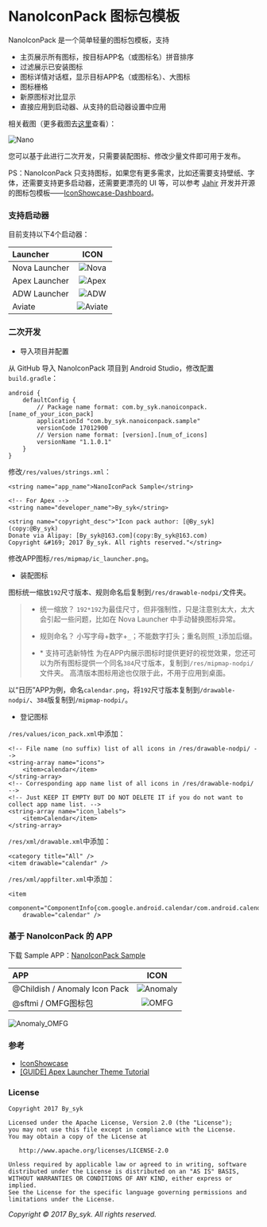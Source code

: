 # NanoIconPack 图标包模板


NanoIconPack 是一个简单轻量的图标包模板，支持
+ 主页展示所有图标，按目标APP名（或图标名）拼音排序
+ 过滤展示已安装图标
+ 图标详情对话框，显示目标APP名（或图标名）、大图标
+ 图标栅格
+ 新原图标对比显示
+ 直接应用到启动器、从支持的启动器设置中应用

相关截图（更多截图去[这里](art/)查看）：

![Nano](art/screenshots_nano.png)

您可以基于此进行二次开发，只需要装配图标、修改少量文件即可用于发布。

PS：NanoIconPack 只支持图标，如果您有更多需求，比如还需要支持壁纸、字体，还需要支持更多启动器，还需要更漂亮的 UI 等，可以参考 [Jahir](https://github.com/jahirfiquitiva) 开发并开源的图标包模板——[IconShowcase-Dashboard](https://github.com/jahirfiquitiva/IconShowcase-Dashboard)。


### 支持启动器

目前支持以下4个启动器：

| Launcher | ICON |
| :---- | :----: |
| Nova Launcher | ![Nova](art/ic_launcher_nova.png) |
| Apex Launcher | ![Apex](art/ic_launcher_apex.png) |
| ADW Launcher | ![ADW](art/ic_launcher_adw.png) |
| Aviate | ![Aviate](art/ic_launcher_aviate.png) |


### 二次开发

+ 导入项目并配置

从 GitHub 导入 NanoIconPack 项目到 Android Studio，修改配置`build.gradle`：
```
android {
    defaultConfig {
        // Package name format: com.by_syk.nanoiconpack.[name_of_your_icon_pack]
        applicationId "com.by_syk.nanoiconpack.sample"
        versionCode 17012900
        // Version name format: [version].[num_of_icons]
        versionName "1.1.0.1"
    }
}
```

修改`/res/values/strings.xml`：
```
<string name="app_name">NanoIconPack Sample</string>

<!-- For Apex -->
<string name="developer_name">By_syk</string>

<string name="copyright_desc">"Icon pack author: [@By_syk](copy:@By_syk)
Donate via Alipay: [By_syk@163.com](copy:By_syk@163.com)
Copyright &#169; 2017 By_syk. All rights reserved."</string>
```

修改APP图标`/res/mipmap/ic_launcher.png`。

+ 装配图标

图标统一缩放`192`尺寸版本、规则命名后复制到`/res/drawable-nodpi/`文件夹。

> + 统一缩放？
>   `192*192`为最佳尺寸，但非强制性，只是注意别太大，太大会引起一些问题，比如在 Nova Launcher 中手动替换图标异常。
>
> + 规则命名？
>   小写字母+数字+`_`；不能数字打头；重名则照`_1`添加后缀。
>
> + \* 支持可选新特性
>   为在APP内展示图标时提供更好的视觉效果，您还可以为所有图标提供一个同名`384`尺寸版本，复制到`/res/mipmap-nodpi/`文件夹。
>   高清版本图标用途也仅限于此，不用于应用到桌面。

以“日历”APP为例，命名`calendar.png`，将`192`尺寸版本复制到`/drawable-nodpi/`、`384`版复制到`/mipmap-nodpi/`。

+ 登记图标

`/res/values/icon_pack.xml`中添加：
```
<!-- File name (no suffix) list of all icons in /res/drawable-nodpi/ -->
<string-array name="icons">
    <item>calendar</item>
</string-array>
<!-- Corresponding app name list of all icons in /res/drawable-nodpi/ -->
<!-- Just KEEP IT EMPTY BUT DO NOT DELETE IT if you do not want to collect app name list. -->
<string-array name="icon_labels">
    <item>Calendar</item>
</string-array>
```

`/res/xml/drawable.xml`中添加：
```
<category title="All" />
<item drawable="calendar" />
```

`/res/xml/appfilter.xml`中添加：
```
<item
    component="ComponentInfo{com.google.android.calendar/com.android.calendar.AllInOneActivity}"
    drawable="calendar" />
```


### 基于 NanoIconPack 的 APP

下载 Sample APP：[NanoIconPack Sample](https://github.com/by-syk/NanoIconPack/raw/master/out/com.by_syk.nanoiconpack.sample_v1.1.2.1.nightly(17012902).apk)

| APP | ICON |
| :---- | :----: |
| @Childish / Anomaly Icon Pack | ![Anomaly](art/ic_launcher_anomaly.png) |
| @sftmi / OMFG图标包 | ![OMFG](art/ic_launcher_omfg.png) |

![Anomaly_OMFG](art/screenshots_anomaly_and_omfg.png)


### 参考

- [IconShowcase](https://github.com/jahirfiquitiva/IconShowcase)
- [[GUIDE] Apex Launcher Theme Tutorial](https://forum.xda-developers.com/showthread.php?t=1649891)


### License

    Copyright 2017 By_syk

    Licensed under the Apache License, Version 2.0 (the "License");
    you may not use this file except in compliance with the License.
    You may obtain a copy of the License at

       http://www.apache.org/licenses/LICENSE-2.0

    Unless required by applicable law or agreed to in writing, software
    distributed under the License is distributed on an "AS IS" BASIS,
    WITHOUT WARRANTIES OR CONDITIONS OF ANY KIND, either express or implied.
    See the License for the specific language governing permissions and
    limitations under the License.


*Copyright &#169; 2017 By_syk. All rights reserved.*